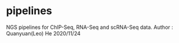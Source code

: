 # pipelines
NGS pipelines for ChIP-Seq, RNA-Seq and scRNA-Seq data. Author : Quanyuan(Leo) He
2020/11/24
